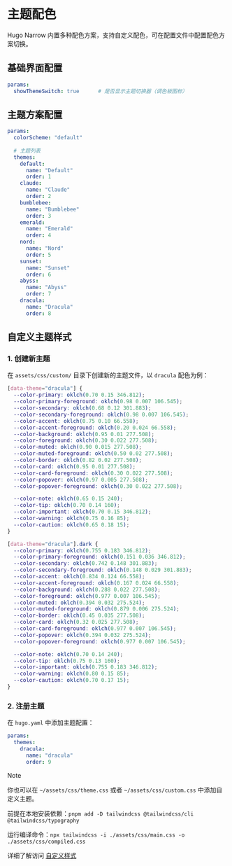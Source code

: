 # 主题配色

Hugo Narrow 内置多种配色方案，支持自定义配色，可在配置文件中配置配色方案切换。

## 基础界面配置

```yaml
params:
  showThemeSwitch: true      # 是否显示主题切换器（调色板图标）
```

## 主题方案配置

```yaml
params:
  colorScheme: "default"
  
  # 主题列表
  themes:
    default:
      name: "Default"
      order: 1
    claude:
      name: "Claude"
      order: 2
    bumblebee:
      name: "Bumblebee"
      order: 3
    emerald:
      name: "Emerald"
      order: 4
    nord:
      name: "Nord"
      order: 5
    sunset:
      name: "Sunset"
      order: 6
    abyss:
      name: "Abyss"
      order: 7
    dracula:
      name: "Dracula"
      order: 8
```

## 自定义主题样式

### 1. 创建新主题

在 `assets/css/custom/` 目录下创建新的主题文件，以 `dracula` 配色为例：

```css
[data-theme="dracula"] {
  --color-primary: oklch(0.70 0.15 346.812);
  --color-primary-foreground: oklch(0.98 0.007 106.545);
  --color-secondary: oklch(0.68 0.12 301.883);
  --color-secondary-foreground: oklch(0.98 0.007 106.545);
  --color-accent: oklch(0.75 0.10 66.558);
  --color-accent-foreground: oklch(0.20 0.024 66.558);
  --color-background: oklch(0.95 0.01 277.508);
  --color-foreground: oklch(0.30 0.022 277.508);
  --color-muted: oklch(0.90 0.015 277.508);
  --color-muted-foreground: oklch(0.50 0.02 277.508);
  --color-border: oklch(0.82 0.02 277.508);
  --color-card: oklch(0.95 0.01 277.508);
  --color-card-foreground: oklch(0.30 0.022 277.508);
  --color-popover: oklch(0.97 0.005 277.508);
  --color-popover-foreground: oklch(0.30 0.022 277.508);

  --color-note: oklch(0.65 0.15 240);
  --color-tip: oklch(0.70 0.14 160);
  --color-important: oklch(0.70 0.15 346.812);
  --color-warning: oklch(0.75 0.16 85);
  --color-caution: oklch(0.65 0.18 15);
}

[data-theme="dracula"].dark {
  --color-primary: oklch(0.755 0.183 346.812);
  --color-primary-foreground: oklch(0.151 0.036 346.812);
  --color-secondary: oklch(0.742 0.148 301.883);
  --color-secondary-foreground: oklch(0.148 0.029 301.883);
  --color-accent: oklch(0.834 0.124 66.558);
  --color-accent-foreground: oklch(0.167 0.024 66.558);
  --color-background: oklch(0.288 0.022 277.508);
  --color-foreground: oklch(0.977 0.007 106.545);
  --color-muted: oklch(0.394 0.032 275.524);
  --color-muted-foreground: oklch(0.879 0.006 275.524);
  --color-border: oklch(0.45 0.035 277.508);
  --color-card: oklch(0.32 0.025 277.508);
  --color-card-foreground: oklch(0.977 0.007 106.545);
  --color-popover: oklch(0.394 0.032 275.524);
  --color-popover-foreground: oklch(0.977 0.007 106.545);

  --color-note: oklch(0.70 0.14 240);
  --color-tip: oklch(0.75 0.13 160);
  --color-important: oklch(0.755 0.183 346.812);
  --color-warning: oklch(0.80 0.15 85);
  --color-caution: oklch(0.70 0.17 15);
}
```

### 2. 注册主题

在 `hugo.yaml` 中添加主题配置：

```yaml
params:
  themes:
    dracula:
      name: "dracula"
      order: 9
```

> [!NOTE]
> 你也可以在 `~/assets/css/theme.css` 或者 `~/assets/css/custom.css` 中添加自定义主题。
>
> 前提在本地安装依赖：`pnpm add -D tailwindcss @tailwindcss/cli @tailwindcss/typography`
>
> 运行编译命令：`npx tailwindcss -i ./assets/css/main.css -o ./assets/css/compiled.css`
>
> 详细了解访问 [自定义样式](/zh/configration/custom-style)